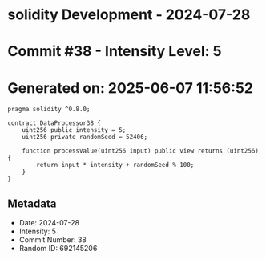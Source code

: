 ﻿# solidity Development - 2024-07-28
# Commit #38 - Intensity Level: 5
# Generated on: 2025-06-07 11:56:52
```solidity
pragma solidity ^0.8.0;

contract DataProcessor38 {
    uint256 public intensity = 5;
    uint256 private randomSeed = 52406;

    function processValue(uint256 input) public view returns (uint256) {
        return input * intensity + randomSeed % 100;
    }
}
```
## Metadata
- Date: 2024-07-28
- Intensity: 5
- Commit Number: 38
- Random ID: 692145206
